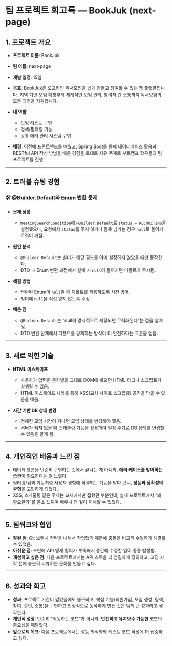 # 팀 프로젝트 회고록 — BookJuk (next-page)

## 1. 프로젝트 개요

* **프로젝트 이름**: BookJuk
* **팀 이름**: next-page
* **개발 일정**: 15일
* **목표**: BookJuk은 오프라인 독서모임을 쉽게 만들고 참여할 수 있는 웹 플랫폼입니다. 지역 기반 모임 매칭부터 체계적인 모임 관리, 참여자 간 소통까지 독서모임의 모든 과정을 지원합니다.
* **내 역할**

    * 모임 리스트 구현
    * 검색/필터링 기능
    * 공통 에러 관리 시스템 구현
* **배경**: 이전에 프론트엔드를 배웠고, Spring Boot를 통해 데이터베이스 활용과 RESTful API 작성 방법을 배운 경험을 토대로 자유 주제로 부트캠프 학우들과 팀 프로젝트를 진행.

---

## 2. 트러블 슈팅 경험

### 🛠️ @Builder.Default와 Enum 변환 문제

* **문제 상황**

    * `MeetingSearchCondition`에 `@Builder.Default`로 `status = RECRUITING`을 설정했으나, 요청에서 `status`를 주지 않거나 잘못 넘기는 경우 `null`로 들어가 로직이 깨짐.
* **원인 분석**

    * `@Builder.Default`는 빌더가 해당 필드를 아예 설정하지 않았을 때만 동작한다.
    * DTO → Enum 변환 과정에서 실패 시 `null`이 들어가면 디폴트가 무시됨.
* **해결 방법**

    * 변환된 Enum이 `null`일 때 디폴트를 적용하도록 사전 방어.
    * 빌더에 `null`을 직접 넣지 않도록 수정.
* **배운 점**

    * `@Builder.Default`는 “null이 명시적으로 세팅되면 무력화된다”는 점을 알게 됨.
    * DTO 변환 단계에서 디폴트를 강제하는 방식이 더 안전하다는 교훈을 얻음.

---

## 3. 새로 익힌 기술

* **HTML 이스케이프**

    * 사용자가 입력한 문자열을 그대로 DOM에 넣으면 HTML 태그나 스크립트가 실행될 수 있음.
    * HTML 이스케이프 처리를 통해 XSS(교차 사이트 스크립팅) 공격을 막을 수 있음을 배움.

* **시간 기반 DB 상태 변경**

    * 정해진 모임 시간이 지나면 모임 상태를 변경해야 했음.
    * 서버가 켜져 있을 때 스케줄링 기능을 활용하여 일정 주기로 DB 상태를 변경할 수 있음을 알게 됨.

---

## 4. 개인적인 배움과 느낀 점

* 데이터 흐름을 단순히 구현하는 것에서 끝나는 게 아니라, **에러 케이스를 방어하는 습관**이 필요하다는 걸 느꼈다.
* 필터링/검색 기능처럼 사용자 경험에 직결되는 기능을 맡다 보니, **성능과 정확성의 균형**을 고민하게 되었다.
* XSS, 스케줄링 같은 주제는 교재에서만 접했던 부분인데, 실제 프로젝트에서 “왜 필요한가”를 몸소 느끼며 배우니 더 깊이 이해할 수 있었다.

---

## 5. 팀워크와 협업

* **잘된 점**: Git 브랜치 전략을 나눠서 작업했기 때문에 충돌을 비교적 수월하게 해결할 수 있었음.
* **아쉬운 점**: 초반에 API 명세 합의가 부족해서 중간에 수정할 일이 종종 발생함.
* **개선하고 싶은 점**: 다음 프로젝트에서는 API 스펙을 더 엄밀하게 정의하고, 코딩 시작 전에 충분히 리뷰하는 문화를 만들고 싶다.

---

## 6. 성과와 회고

* **성과**: 프로젝트 기간이 짧았음에도 불구하고, 핵심 기능(회원가입, 모임 생성, 탐색, 참여, 승인, 소통)을 구현하고 안정적으로 동작하게 만든 것은 팀의 큰 성과라고 생각한다.
* **개인적 성장**: 단순히 “작동하는 코드”가 아니라, **안전하고 유지보수 가능한 코드**의 중요성을 깨달았다.
* **앞으로의 목표**: 다음 프로젝트에서는 성능 최적화와 테스트 코드 작성에 더 집중하고 싶다.

